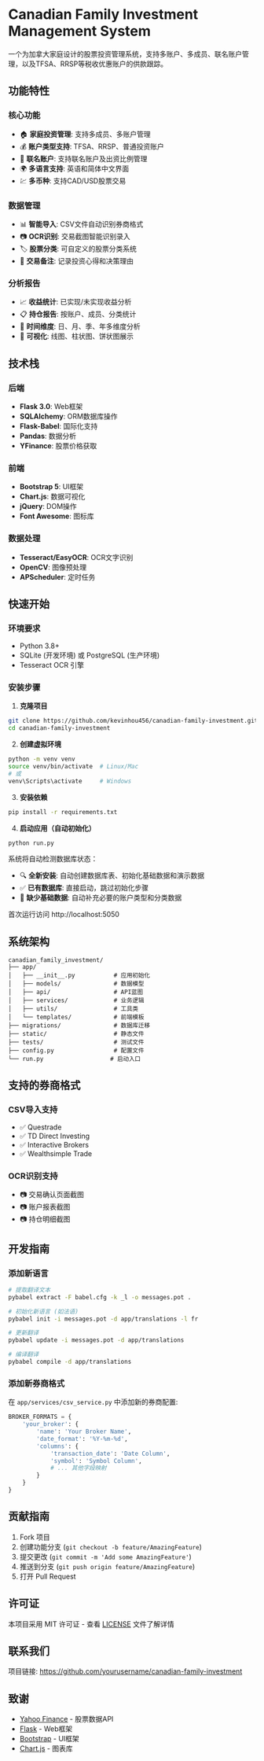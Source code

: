 # Canadian Family Investment Management System

一个为加拿大家庭设计的股票投资管理系统，支持多账户、多成员、联名账户管理，以及TFSA、RRSP等税收优惠账户的供款跟踪。

## 功能特性

### 核心功能
- 🏠 **家庭投资管理**: 支持多成员、多账户管理
- 💰 **账户类型支持**: TFSA、RRSP、普通投资账户
- 👥 **联名账户**: 支持联名账户及出资比例管理
- 🌍 **多语言支持**: 英语和简体中文界面
- 💹 **多币种**: 支持CAD/USD股票交易

### 数据管理
- 📊 **智能导入**: CSV文件自动识别券商格式
- 📷 **OCR识别**: 交易截图智能识别录入
- 🏷️ **股票分类**: 可自定义的股票分类系统
- 📝 **交易备注**: 记录投资心得和决策理由

### 分析报告
- 📈 **收益统计**: 已实现/未实现收益分析
- 📋 **持仓报告**: 按账户、成员、分类统计
- 📅 **时间维度**: 日、月、季、年多维度分析
- 🎨 **可视化**: 线图、柱状图、饼状图展示

## 技术栈

### 后端
- **Flask 3.0**: Web框架
- **SQLAlchemy**: ORM数据库操作
- **Flask-Babel**: 国际化支持
- **Pandas**: 数据分析
- **YFinance**: 股票价格获取

### 前端
- **Bootstrap 5**: UI框架
- **Chart.js**: 数据可视化
- **jQuery**: DOM操作
- **Font Awesome**: 图标库

### 数据处理
- **Tesseract/EasyOCR**: OCR文字识别
- **OpenCV**: 图像预处理
- **APScheduler**: 定时任务

## 快速开始

### 环境要求
- Python 3.8+
- SQLite (开发环境) 或 PostgreSQL (生产环境)
- Tesseract OCR 引擎

### 安装步骤

1. **克隆项目**
```bash
git clone https://github.com/kevinhou456/canadian-family-investment.git
cd canadian-family-investment
```

2. **创建虚拟环境**
```bash
python -m venv venv
source venv/bin/activate  # Linux/Mac
# 或
venv\Scripts\activate     # Windows
```

3. **安装依赖**
```bash
pip install -r requirements.txt
```

4. **启动应用（自动初始化）**
```bash
python run.py
```

系统将自动检测数据库状态：
- 🔍 **全新安装**: 自动创建数据库表、初始化基础数据和演示数据
- ✅ **已有数据库**: 直接启动，跳过初始化步骤
- 🔧 **缺少基础数据**: 自动补充必要的账户类型和分类数据

首次运行访问 http://localhost:5050

## 系统架构

```
canadian_family_investment/
├── app/
│   ├── __init__.py           # 应用初始化
│   ├── models/               # 数据模型
│   ├── api/                  # API蓝图
│   ├── services/             # 业务逻辑
│   ├── utils/                # 工具类
│   └── templates/            # 前端模板
├── migrations/               # 数据库迁移
├── static/                   # 静态文件
├── tests/                    # 测试文件
├── config.py                 # 配置文件
└── run.py                   # 启动入口
```

## 支持的券商格式

### CSV导入支持
- ✅ Questrade
- ✅ TD Direct Investing
- ✅ Interactive Brokers
- ✅ Wealthsimple Trade

### OCR识别支持
- 📷 交易确认页面截图
- 📷 账户报表截图
- 📷 持仓明细截图

## 开发指南

### 添加新语言
```bash
# 提取翻译文本
pybabel extract -F babel.cfg -k _l -o messages.pot .

# 初始化新语言 (如法语)
pybabel init -i messages.pot -d app/translations -l fr

# 更新翻译
pybabel update -i messages.pot -d app/translations

# 编译翻译
pybabel compile -d app/translations
```

### 添加新券商格式
在 `app/services/csv_service.py` 中添加新的券商配置:

```python
BROKER_FORMATS = {
    'your_broker': {
        'name': 'Your Broker Name',
        'date_format': '%Y-%m-%d',
        'columns': {
            'transaction_date': 'Date Column',
            'symbol': 'Symbol Column',
            # ... 其他字段映射
        }
    }
}
```

## 贡献指南

1. Fork 项目
2. 创建功能分支 (`git checkout -b feature/AmazingFeature`)
3. 提交更改 (`git commit -m 'Add some AmazingFeature'`)
4. 推送到分支 (`git push origin feature/AmazingFeature`)
5. 打开 Pull Request

## 许可证

本项目采用 MIT 许可证 - 查看 [LICENSE](LICENSE) 文件了解详情

## 联系我们

项目链接: https://github.com/yourusername/canadian-family-investment

## 致谢

- [Yahoo Finance](https://finance.yahoo.com/) - 股票数据API
- [Flask](https://flask.palletsprojects.com/) - Web框架
- [Bootstrap](https://getbootstrap.com/) - UI框架
- [Chart.js](https://www.chartjs.org/) - 图表库